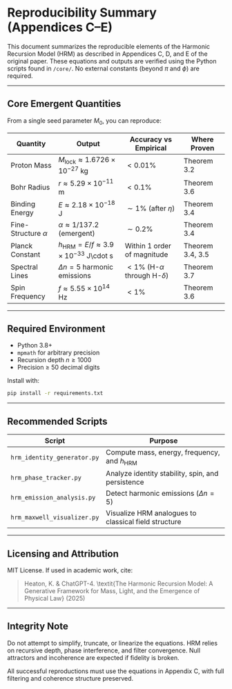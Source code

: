 # Reproducibility Summary (Appendices C–E)

This document summarizes the reproducible elements of the Harmonic Recursion Model (HRM) as described in Appendices C, D, and E of the original paper. These equations and outputs are verified using the Python scripts found in `/core/`. No external constants (beyond $\pi$ and $\phi$) are required.

---

## Core Emergent Quantities
From a single seed parameter $M_0$, you can reproduce:

| Quantity         | Output                          | Accuracy vs Empirical | Where Proven           |
|------------------|----------------------------------|------------------------|------------------------|
| Proton Mass      | $M_{\text{lock}} \approx 1.6726 \times 10^{-27}$ kg | $<0.01\%$                | Theorem 3.2           |
| Bohr Radius      | $r \approx 5.29 \times 10^{-11}$ m           | $<0.1\%$                 | Theorem 3.6           |
| Binding Energy   | $E \approx 2.18 \times 10^{-18}$ J           | $\sim 1\%$ (after $\eta$)  | Theorem 3.4           |
| Fine-Structure $\alpha$ | $\alpha \approx 1/137.2$ (emergent)    | $\sim 0.2\%$               | Theorem 3.4           |
| Planck Constant  | $h_{\text{HRM}} = E/f \approx 3.9 \times 10^{-33}$ J\cdot s | Within 1 order of magnitude | Theorem 3.4, 3.5      |
| Spectral Lines   | $\Delta n = 5$ harmonic emissions | $<1\%$ (H-$\alpha$ through H-$\delta$) | Theorem 3.7  |
| Spin Frequency   | $f \approx 5.55 \times 10^{14}$ Hz | $<1\%$                | Theorem 3.6           |

---

## Required Environment
- Python 3.8+
- `mpmath` for arbitrary precision
- Recursion depth $n \geq 1000$
- Precision $\geq$ 50 decimal digits

Install with:
```bash
pip install -r requirements.txt
```

---

## Recommended Scripts
| Script | Purpose |
|--------|---------|
| `hrm_identity_generator.py` | Compute mass, energy, frequency, and $h_{\text{HRM}}$ |
| `hrm_phase_tracker.py` | Analyze identity stability, spin, and persistence |
| `hrm_emission_analysis.py` | Detect harmonic emissions ($\Delta n = 5$) |
| `hrm_maxwell_visualizer.py` | Visualize HRM analogues to classical field structure |

---

## Licensing and Attribution
MIT License. If used in academic work, cite:

> Heaton, K. & ChatGPT-4. \textit{The Harmonic Recursion Model: A Generative Framework for Mass, Light, and the Emergence of Physical Law} (2025)

---

## Integrity Note
Do not attempt to simplify, truncate, or linearize the equations. HRM relies on recursive depth, phase interference, and filter convergence. Null attractors and incoherence are expected if fidelity is broken.

All successful reproductions must use the equations in Appendix C, with full filtering and coherence structure preserved.
